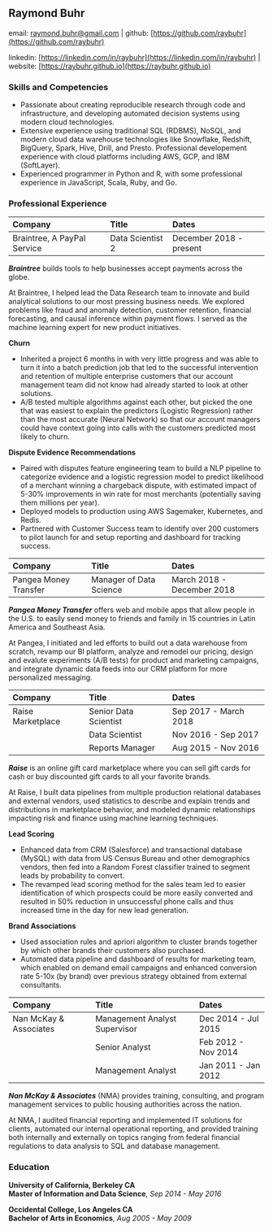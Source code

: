 
Raymond Buhr
------------

email: raymond.buhr@gmail.com | github: [https://github.com/raybuhr](https://github.com/raybuhr)

linkedin: [https://linkedin.com/in/raybuhr](https://linkedin.com/in/raybuhr) | website: [https://raybuhr.github.io](https://raybuhr.github.io)

### Skills and Competencies

- Passionate about creating reproducible research through code and infrastructure, and developing automated decision systems using modern cloud technologies.
- Extensive experience using traditional SQL (RDBMS), NoSQL, and modern cloud data warehouse technologies like Snowflake, Redshift, BigQuery, Spark, Hive, Drill, and Presto. Professional developement experience with cloud platforms including AWS, GCP, and IBM (SoftLayer).
- Experienced programmer in Python and R, with some professional experience in JavaScript, Scala, Ruby, and Go.


### Professional Experience

| Company                     | Title                   | Dates                   |
|:----------------------------|:------------------------|:------------------------|
| Braintree, A PayPal Service | Data Scientist 2        | December 2018 - present |

***Braintree*** builds tools to help businesses accept payments across the globe.

At Braintree, I helped lead the Data Research team to innovate and build analytical solutions to our most pressing business needs. We explored problems like fraud and anomaly detection, customer retention, financial forecasting, and causal inference within payment flows. I served as the machine learning expert for new product initiatives.

**Churn**

-   Inherited a project 6 months in with very little progress and was able to turn it into a batch prediction job that led to the successful intervention and retention of multiple enterprise customers that our account management team did not know had already started to look at other solutions.
-   A/B tested multiple algorithms against each other, but picked the one that was easiest to explain the predictors (Logistic Regression) rather than the most accurate (Neural Network) so that our account managers could have context going into calls with the customers predicted most likely to churn.

**Dispute Evidence Recommendations**

- Paired with disputes feature engineering team to build a NLP pipeline to categorize evidence and a logistic regression model to predict likelihood of a merchant winning a chargeback dispute, with estimated impact of 5-30% improvements in win rate for most merchants (potentially saving them millions per year).
- Deployed models to production using AWS Sagemaker, Kubernetes, and Redis. 
- Partnered with Customer Success team to identify over 200 customers to pilot launch for and setup reporting and dashboard for tracking success.


| Company               | Title                   | Dates                |
|:----------------------|:------------------------|:---------------------|
| Pangea Money Transfer | Manager of Data Science | March 2018 - December 2018 |

***Pangea Money Transfer*** offers web and mobile apps that allow people in the U.S. to easily send money to friends and family in 15 countries in Latin America and Southeast Asia.

At Pangea, I initiated and led efforts to build out a data warehouse from scratch, revamp our BI platform, analyze and remodel our pricing, design and evalute experiments (A/B tests) for product and marketing campaigns, and integrate dynamic data feeds into our CRM platform for more personalized messaging.

| Company           | Title                 | Dates                 |
|:------------------|:----------------------|:----------------------|
| Raise Marketplace | Senior Data Scientist | Sep 2017 - March 2018 |
|                   | Data Scientist        | Nov 2016 - Sep 2017   |
|                   | Reports Manager       | Aug 2015 - Nov 2016   |

***Raise*** is an online gift card marketplace where you can sell gift cards for cash or buy discounted gift cards to all your favorite brands.

At Raise, I built data pipelines from multiple production relational databases and external vendors, used statistics to describe and explain trends and distributions in marketplace behavior, and modeled dynamic relationships impacting risk and finance using machine learning techniques.

**Lead Scoring**

-   Enhanced data from CRM (Salesforce) and transactional database (MySQL) with data from US Census Bureau and other demographics vendors, then fed into a Random Forest classifier trained to segment leads by probability to convert.
-   The revamped lead scoring method for the sales team led to easier identification of which prospects could be more easily converted and resulted in 50% reduction in unsuccessful phone calls and thus increased time in the day for new lead generation.

**Brand Associations**

-   Used association rules and apriori algorithm to cluster brands together by which other brands their customers also purchased.
-   Automated data pipeline and dashboard of results for marketing team, which enabled on demand email campaigns and enhanced conversion rate 5-10x (by brand) over previous strategy obtained from external consultants.



| Company                | Title                   | Dates               |
|:-----------------------|:------------------------|:--------------------|
| Nan McKay & Associates | Management Analyst Supervisor | Dec 2014 - Jul 2015 |
|                        | Senior Analyst          | Feb 2012 - Nov 2014 |
|                        | Management Analyst      | Jan 2011 - Jan 2012 |

***Nan McKay & Associates*** (NMA) provides training, consulting, and program management services to public housing authorities across the nation.

At NMA, I audited financial reporting and implemented IT solutions for clients, automated our internal operational reporting, and provided training both internally and externally on topics ranging from federal financial regulations to data analysis to SQL and database management.

### Education

**University of California, Berkeley CA**  
**Master of Information and Data Science**, *Sep 2014 - May 2016*

**Occidental College, Los Angeles CA**  
**Bachelor of Arts in Economics**, *Aug 2005 - May 2009*
